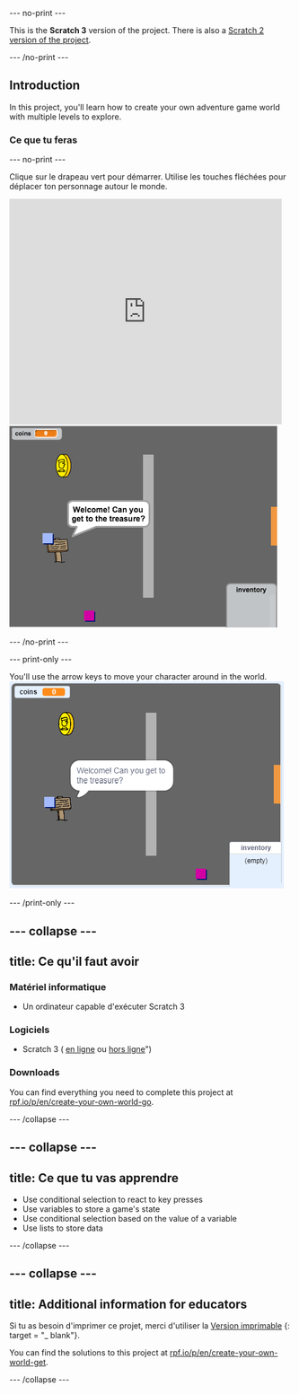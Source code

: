 \--- no-print \---

This is the **Scratch 3** version of the project. There is also a [Scratch 2 version of the project](https://projects.raspberrypi.org/en/projects/create-your-own-world-scratch2).

\--- /no-print \---

## Introduction

In this project, you'll learn how to create your own adventure game world with multiple levels to explore.

### Ce que tu feras

\--- no-print \---

Clique sur le drapeau vert pour démarrer. Utilise les touches fléchées pour déplacer ton personnage autour le monde.

<div class="scratch-preview">
  <iframe allowtransparency="true" width="485" height="402" src="https://scratch.mit.edu/projects/embed/258757783/?autostart=false" frameborder="0" scrolling="no"></iframe>
  <img src="images/world-final.png">
</div>

\--- /no-print \---

\--- print-only \---

You'll use the arrow keys to move your character around in the world. ![showcase.png](images/showcase.png)

\--- /print-only \---

## \--- collapse \---

## title: Ce qu'il faut avoir

### Matériel informatique

- Un ordinateur capable d'exécuter Scratch 3

### Logiciels

- Scratch 3 ( [en ligne](http://rpf.io/scratchon) ou [hors ligne](http://rpf.io/scratchoff)")

### Downloads

You can find everything you need to complete this project at [rpf.io/p/en/create-your-own-world-go](https://rpf.io/p/en/create-your-own-world-go).

\--- /collapse \---

## \--- collapse \---

## title: Ce que tu vas apprendre

- Use conditional selection to react to key presses
- Use variables to store a game's state
- Use conditional selection based on the value of a variable
- Use lists to store data

\--- /collapse \---

## \--- collapse \---

## title: Additional information for educators

Si tu as besoin d'imprimer ce projet, merci d'utiliser la [Version imprimable](https://projects.raspberrypi.org/en/projects/create-your-own-world/print) {: target = "_ blank"}.

You can find the solutions to this project at [rpf.io/p/en/create-your-own-world-get](https://rpf.io/p/en/create-your-own-world-get).

\--- /collapse \---